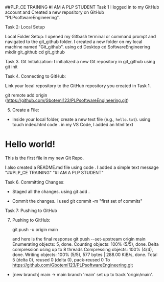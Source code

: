 ##PLP_CE TRAINING
#I AM A PLP STUDENT
Task 1
I logged in to my GitHub account and 
Created a new repository on GitHub "PLPsoftwareEngineering".

Task 2: Local Setup

Local Folder Setup:
I opened my Gitbash terminal or command prompt and navigated to the git_github folder.
I created a new folder on my local machine named "Git_github".
using cd Desktop
cd SoftwareEngineering
mkdir git_github
cd git_github

Task 3. Git Initialization:
I initialized a new Git repository in git_github using 
git init

Task 4. Connecting to GitHub:

Link your local repository to the GitHub repository you created in Task 1.

git remote add origin (https://github.com/Gbotemi123/PLPsoftwareEngineering.git)


5. Create a File:

  - Inside your local folder, create a new text file (e.g., `hello.txt`).
using touch index.html
code .
in my VS Code, I added an html text
<!DOCTYPE html>
<html>
<head>
<title>Hello World!</title>
<link rel="stylesheet" href="bluestyle.css">
</head>
<body>

<h1>Hello world!</h1>
<p>This is the first file in my new Git Repo.</p>

</body>
</html> 
I also created a README.md file
using code .
I added a simple text message "##PLP_CE TRAINING"
"#I AM A PLP STUDENT"

Task 6. Committing Changes:

  - Staged all the changes.
    using git add .

  - Commit the changes.
i used git commit -m "first set of commits"

Task 7: Pushing to GitHub

7. Pushing to GitHub:

   git push -u origin main

   and here is the final response
 git push --set-upstream origin main
Enumerating objects: 5, done.
Counting objects: 100% (5/5), done.
Delta compression using up to 8 threads
Compressing objects: 100% (4/4), done.
Writing objects: 100% (5/5), 577 bytes | 288.00 KiB/s, done.
Total 5 (delta 0), reused 0 (delta 0), pack-reused 0
To https://github.com/Gbotemi123/PLPsoftwareEngineering.git
 * [new branch]      main -> main
branch 'main' set up to track 'origin/main'.

   
